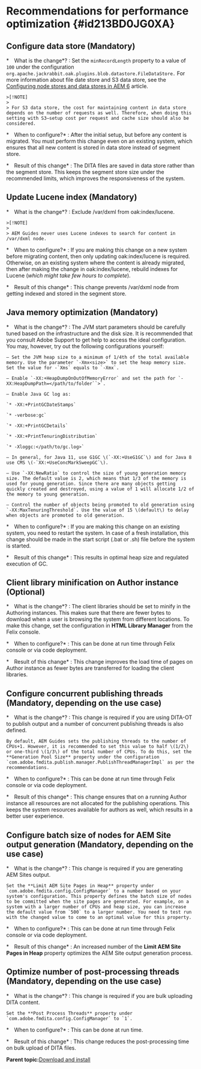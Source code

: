 # Recommendations for performance optimization {#id213BD0JG0XA}

## Configure data store \(Mandatory\) 

*  What is the change*?
:   Set the `minRecordLength` property to a value of `100` under the configuration `org.apache.jackrabbit.oak.plugins.blob.datastore.FileDataStore.` For more information about file date store and S3 data store, see the [Configuring node stores and data stores in AEM 6](https://helpx.adobe.com/experience-manager/6-5/sites/deploying/using/data-store-config.html) article.

    >[!NOTE]
    >
    > For S3 data store, the cost for maintaining content in data store depends on the number of requests as well. Therefore, when doing this setting with S3—setup cost per request and cache size should also be considered.

*  When to configure?*
:   After the initial setup, but before any content is migrated. You must perform this change even on an existing system, which ensures that all new content is stored in data store instead of segment store.

*  Result of this change*
:   The DITA files are saved in data store rather than the segment store. This keeps the segment store size under the recommended limits, which improves the responsiveness of the system.

## Update Lucene index \(Mandatory\) 

*  What is the change*?
:   Exclude /var/dxml from oak:index/lucene.

    >[!NOTE]
    >
    > AEM Guides never uses Lucene indexes to search for content in /var/dxml node.

*  When to configure?*
:   If you are making this change on a new system before migrating content, then only updating oak:index/lucene is required. Otherwise, on an existing system where the content is already migrated, then after making the change in oak:index/lucene, rebuild indexes for Lucene \(*which might take few hours to complete*\).

*  Result of this change*
:   This change prevents /var/dxml node from getting indexed and stored in the segment store.

## Java memory optimization \(Mandatory\) 

*  What is the change*?
:   The JVM start parameters should be carefully tuned based on the infrastructure and the disk size. It is recommended that you consult Adobe Support to get help to access the ideal configuration. You may, however, try out the following configurations yourself:

    – Set the JVM heap size to a minimum of 1/4th of the total available memory. Use the parameter `-Xmx<size>` to set the heap memory size. Set the value for -`Xms` equals to `-Xmx`.

    – Enable `-XX:+HeapDumpOnOutOfMemoryError` and set the path for `-XX:HeapDumpPath=</path/to/folder``>`.

    – Enable Java GC log as:

    `* -XX:+PrintGCDateStamps`

    `* -verbose:gc`

    `* -XX:+PrintGCDetails`

    `* -XX:+PrintTenuringDistribution`

    `* -Xloggc:</path/to/gc.log>`

    – In general, for Java 11, use G1GC \(`-XX:+UseG1GC`\) and for Java 8 use CMS \(-`XX:+UseConcMarkSweepGC`\).

    – Use `-XX:NewRatio` to control the size of young generation memory size. The default value is 2, which means that 1/3 of the memory is used for young generation. Since there are many objects getting quickly created and destroyed, using a value of 1 will allocate 1/2 of the memory to young generation.

    – Control the number of objects being promoted to old generation using `-XX:MaxTenuringThreshold`. Use the value of 15 \(default\) to delay when objects are promoted to old generation.

*  When to configure?*
:   If you are making this change on an existing system, you need to restart the system. In case of a fresh installation, this change should be made in the start script \(.bat or .sh\) file before the system is started.

*  Result of this change*
:   This results in optimal heap size and regulated execution of GC.

## Client library minification on Author instance \(Optional\) 

*  What is the change*?
:   The client libraries should be set to minify in the Authoring instances. This makes sure that there are fewer bytes to download when a user is browsing the system from different locations. To make this change, set the configuration in **HTML Library Manager** from the Felix console.

*  When to configure?*
:   This can be done at run time through Felix console or via code deployment.

*  Result of this change*
:   This change improves the load time of pages on Author instance as fewer bytes are transferred for loading the client libraries.

## Configure concurrent publishing threads \(Mandatory, depending on the use case\) 

*  What is the change*?
:   This change is required if you are using DITA-OT to publish output and a number of concurrent publishing threads is also defined.

    By default, AEM Guides sets the publishing threads to the number of CPUs+1. However, it is recommended to set this value to half \(1/2\) or one-third \(1/3\) of the total number of CPUs. To do this, set the **Generation Pool Size** property under the configuration `com.adobe.fmdita.publish.manager.PublishThreadManagerImpl` as per the recommendations.

*  When to configure?*
:   This can be done at run time through Felix console or via code deployment.

*  Result of this change*
:   This change ensures that on a running Author instance all resources are not allocated for the publishing operations. This keeps the system resources available for authors as well, which results in a better user experience.

## Configure batch size of nodes for AEM Site output generation \(Mandatory, depending on the use case\) 

*  What is the change*?
:   This change is required if you are generating AEM Sites output.

    Set the **Limit AEM Site Pages in Heap** property under `com.adobe.fmdita.config.ConfigManager` to a number based on your system's configuration. This property defines the batch size of nodes to be committed when the site pages are generated. For example, on a system with a larger number of CPUs and heap size, you can increase the default value from `500` to a larger number. You need to test run with the changed value to come to an optimal value for this property.

*  When to configure?*
:   This can be done at run time through Felix console or via code deployment.

*  Result of this change*
:   An increased number of the **Limit AEM Site Pages in Heap** property optimizes the AEM Site output generation process.

## Optimize number of post-processing threads \(Mandatory, depending on the use case\) 

*  What is the change*?
:   This change is required if you are bulk uploading DITA content.

    Set the **Post Process Threads** property under `com.adobe.fmdita.config.ConfigManager` to `1`.

*  When to configure?*
:   This can be done at run time.

*  Result of this change*
:   This change reduces the post-processing time on bulk upload of DITA files.

**Parent topic:**[Download and install](download-install.md)

